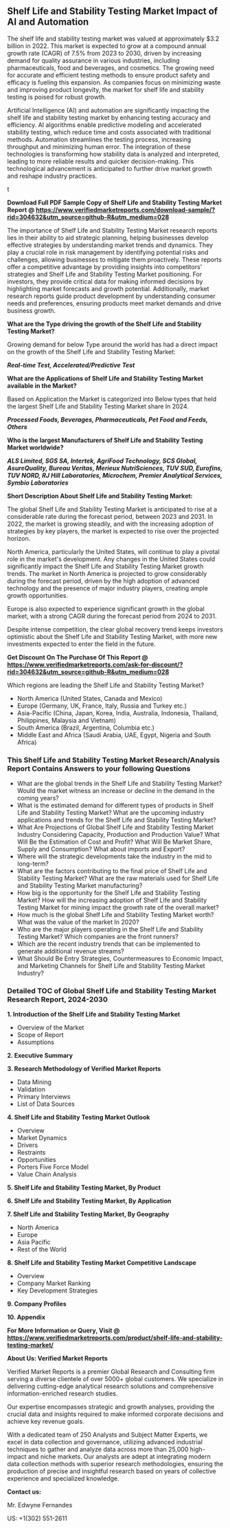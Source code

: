 <h2>Shelf Life and Stability Testing Market Impact of AI and Automation</h2><p>The shelf life and stability testing market was valued at approximately $3.2 billion in 2022. This market is expected to grow at a compound annual growth rate (CAGR) of 7.5% from 2023 to 2030, driven by increasing demand for quality assurance in various industries, including pharmaceuticals, food and beverages, and cosmetics. The growing need for accurate and efficient testing methods to ensure product safety and efficacy is fueling this expansion. As companies focus on minimizing waste and improving product longevity, the market for shelf life and stability testing is poised for robust growth.</p><p>Artificial Intelligence (AI) and automation are significantly impacting the shelf life and stability testing market by enhancing testing accuracy and efficiency. AI algorithms enable predictive modeling and accelerated stability testing, which reduce time and costs associated with traditional methods. Automation streamlines the testing process, increasing throughput and minimizing human error. The integration of these technologies is transforming how stability data is analyzed and interpreted, leading to more reliable results and quicker decision-making. This technological advancement is anticipated to further drive market growth and reshape industry practices.</p>t</p><p id="" class=""><strong>Download Full PDF Sample Copy of Shelf Life and Stability Testing Market Report @ <a href="https://www.verifiedmarketreports.com/download-sample/?rid=304632&utm_source=github-R&utm_medium=028" target="_blank">https://www.verifiedmarketreports.com/download-sample/?rid=304632&utm_source=github-R&utm_medium=028</a></strong></p><p>The importance of&nbsp;Shelf Life and Stability Testing Market research reports lies in their ability to aid strategic planning, helping businesses develop effective strategies by understanding market trends and dynamics. They play a crucial role in risk management by identifying potential risks and challenges, allowing businesses to mitigate them proactively. These reports offer a competitive advantage by providing insights into competitors' strategies and Shelf Life and Stability Testing Market positioning. For investors, they provide critical data for making informed decisions by highlighting market forecasts and growth potential. Additionally, market research reports guide product development by understanding consumer needs and preferences, ensuring products meet market demands and drive business growth.</p><p><strong>What are the&nbsp;Type driving the growth of the Shelf Life and Stability Testing Market?</strong></p><p id="" class="">Growing demand for below Type around the world has had a direct impact on the growth of the Shelf Life and Stability Testing Market:</p><em><strong>Real-time Test, Accelerated/Predictive Test</strong></em></p><strong>What are the&nbsp;Applications&nbsp;of Shelf Life and Stability Testing Market available in the Market?</strong></p><p id="" class="">Based on Application the Market is categorized into Below types that held the largest Shelf Life and Stability Testing Market share In 2024.</p><em><strong>Processed Foods, Beverages, Pharmaceuticals, Pet Food and Feeds, Others</strong></em></p><strong>Who is the largest Manufacturers of Shelf Life and Stability Testing Market worldwide?</strong></p><p><em><strong>ALS Limited, SGS SA, Intertek, AgriFood Technology, SCS Global, AsureQuality, Bureau Veritas, Merieux NutriSciences, TUV SUD, Eurofins, TUV NORD, RJ Hill Laboratories, Microchem, Premier Analytical Services, Symbio Laboratories</strong></em></p><p id="" class=""><strong>Short Description About Shelf Life and Stability Testing Market:</strong></p><p>The global Shelf Life and Stability Testing Market is anticipated to rise at a considerable rate during the forecast period, between 2023 and 2031. In 2022, the market is growing steadily, and with the increasing adoption of strategies by key players, the market is expected to rise over the projected horizon.</p><p>North America, particularly the United States, will continue to play a pivotal role in the market's development. Any changes in the United States could significantly impact the Shelf Life and Stability Testing Market growth trends. The market in North America is projected to grow considerably during the forecast period, driven by the high adoption of advanced technology and the presence of major industry players, creating ample growth opportunities.</p><p>Europe is also expected to experience significant growth in the global market, with a strong CAGR during the forecast period from 2024 to 2031.</p><p>Despite intense competition, the clear global recovery trend keeps investors optimistic about the Shelf Life and Stability Testing Market, with more new investments expected to enter the field in the future.</p><p id="" class=""><strong>Get Discount On The Purchase Of This Report @ <a href="https://www.verifiedmarketreports.com/ask-for-discount/?rid=304632&utm_source=github-R&utm_medium=028" target="_blank">https://www.verifiedmarketreports.com/ask-for-discount/?rid=304632&utm_source=github-R&utm_medium=028</a></strong></p>Which regions are leading the Shelf Life and Stability Testing Market?</p><ul><li>North America (United States, Canada and Mexico)</li><li>Europe (Germany, UK, France, Italy, Russia and Turkey etc.)</li><li>Asia-Pacific (China, Japan, Korea, India, Australia, Indonesia, Thailand, Philippines, Malaysia and Vietnam)</li><li>South America (Brazil, Argentina, Columbia etc.)</li><li>Middle East and Africa (Saudi Arabia, UAE, Egypt, Nigeria and South Africa)</li></ul><h3 id="" class="">This Shelf Life and Stability Testing Market Research/Analysis Report Contains Answers to your following Questions</h3><ul><li>What are the global trends in the Shelf Life and Stability Testing Market? Would the market witness an increase or decline in the demand in the coming years?</li><li>What is the estimated demand for different types of products in Shelf Life and Stability Testing Market? What are the upcoming industry applications and trends for the Shelf Life and Stability Testing Market?</li><li>What Are Projections of Global Shelf Life and Stability Testing Market Industry Considering Capacity, Production and Production Value? What Will Be the Estimation of Cost and Profit? What Will Be Market Share, Supply and Consumption? What about imports and Export?</li><li>Where will the strategic developments take the industry in the mid to long-term?</li><li>What are the factors contributing to the final price of Shelf Life and Stability Testing Market? What are the raw materials used for Shelf Life and Stability Testing Market manufacturing?</li><li>How big is the opportunity for the Shelf Life and Stability Testing Market? How will the increasing adoption of Shelf Life and Stability Testing Market for mining impact the growth rate of the overall market?</li><li>How much is the global Shelf Life and Stability Testing Market worth? What was the value of the market In 2020?</li><li>Who are the major players operating in the Shelf Life and Stability Testing Market? Which companies are the front runners?</li><li>Which are the recent industry trends that can be implemented to generate additional revenue streams?</li><li>What Should Be Entry Strategies, Countermeasures to Economic Impact, and Marketing Channels for Shelf Life and Stability Testing Market Industry?</li></ul><h3 id="" class="">Detailed TOC of Global Shelf Life and Stability Testing Market Research Report, 2024-2030</h3><p id="" class=""><strong>1. Introduction of the Shelf Life and Stability Testing Market</strong></p><ul><li>Overview of the Market</li><li>Scope of Report</li><li>Assumptions</li></ul><p id="" class=""><strong>2. Executive Summary</strong></p><p id="" class=""><strong>3. Research Methodology of Verified Market Reports</strong></p><ul><li>Data Mining</li><li>Validation</li><li>Primary Interviews</li><li>List of Data Sources</li></ul><p id="" class=""><strong>4. Shelf Life and Stability Testing Market Outlook</strong></p><ul><li>Overview</li><li>Market Dynamics</li><li>Drivers</li><li>Restraints</li><li>Opportunities</li><li>Porters Five Force Model</li><li>Value Chain Analysis</li></ul><p id="" class=""><strong>5. Shelf Life and Stability Testing Market, By Product</strong></p><p id="" class=""><strong>6. Shelf Life and Stability Testing Market, By Application</strong></p><p id="" class=""><strong>7. Shelf Life and Stability Testing Market, By Geography</strong></p><ul><li>North America</li><li>Europe</li><li>Asia Pacific</li><li>Rest of the World</li></ul><p id="" class=""><strong>8. Shelf Life and Stability Testing Market Competitive Landscape</strong></p><ul><li>Overview</li><li>Company Market Ranking</li><li>Key Development Strategies</li></ul><p id="" class=""><strong>9. Company Profiles</strong></p><p id="" class=""><strong>10. Appendix</strong></p><p id="" class=""><strong>For More Information or Query, Visit @ <a href="https://www.verifiedmarketreports.com/product/shelf-life-and-stability-testing-market/" target="_blank">https://www.verifiedmarketreports.com/product/shelf-life-and-stability-testing-market/</a></strong></p><p id="" class=""><strong>About Us: Verified Market Reports</strong></p><p id="" class="">Verified Market Reports is a premier Global Research and Consulting firm serving a diverse clientele of over 5000+ global customers. We specialize in delivering cutting-edge analytical research solutions and comprehensive information-enriched research studies.</p><p id="" class="">Our expertise encompasses strategic and growth analyses, providing the crucial data and insights required to make informed corporate decisions and achieve key revenue goals.</p><p id="" class="">With a dedicated team of 250 Analysts and Subject Matter Experts, we excel in data collection and governance, utilizing advanced industrial techniques to gather and analyze data across more than 25,000 high-impact and niche markets. Our analysts are adept at integrating modern data collection methods with superior research methodologies, ensuring the production of precise and insightful research based on years of collective experience and specialized knowledge.</p><p id="" class=""><strong>Contact us:</strong></p><p id="" class="">Mr. Edwyne Fernandes</p><p id="" class="">US: +1(302) 551-2611</p>
